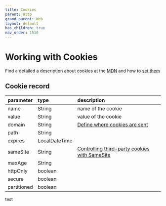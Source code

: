```yaml
---
title: Cookies
parent: Http
grand_parent: Web
layout: default
has_children: true
nav_order: 1510
---
```


# Working with Cookies
Find a detailed a description about cookies at the [MDN](https://developer.mozilla.org/en-US/docs/Web/HTTP/Cookies?retiredLocale=de)
and how to [set them](https://developer.mozilla.org/en-US/docs/Web/HTTP/Headers/Set-Cookie#httponly)

## Cookie record

| parameter   | type          | description                                                                                                                                                               |
|:------------|:--------------|:--------------------------------------------------------------------------------------------------------------------------------------------------------------------------|
| name        | String        | name of the cookie                                                                                                                                                        |
| value       | String        | value of the cookie                                                                                                                                                       |
| domain      | String        | [Define where cookies are sent](https://developer.mozilla.org/en-US/docs/Web/HTTP/Cookies?retiredLocale=de#define_where_cookies_are_sent)                                 |
| path        | String        |                                                                                                                                                                           |
| expires     | LocalDateTime |                                                                                                                                                                           |
| sameSite    | String        | [Controlling third-party cookies with SameSite](https://developer.mozilla.org/en-US/docs/Web/HTTP/Cookies?retiredLocale=de#controlling_third-party_cookies_with_samesite) |
| maxAge      | String        |                                                                                                                                                                           |
| httpOnly    | boolean       |                                                                                                                                                                           |
| secure      | boolean       |                                                                                                                                                                           |
| partitioned | boolean       |                                                                                                                                                                           |



test